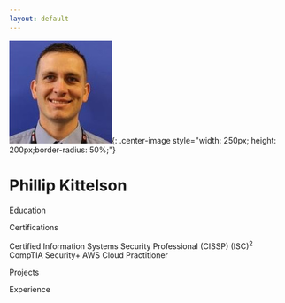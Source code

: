 ```yaml
---
layout: default
---
```


![PhillProfile](./assets/images/PhillProfile.jpg){: .center-image style="width: 250px; height: 200px;border-radius: 50%;"}

# Phillip Kittelson

<i class="fa fa-graduation-cap" aria-hidden="true" style="color:#191970"></i> Education

<i class="fa fa-certificate" aria-hidden="true" style="color:#191970"></i> Certifications

<i class="fa fa-angle-double-right" aria-hidden="true"></i> Certified Information Systems Security Professional (CISSP) (ISC)<sup>2</sup>
<i class="fa fa-angle-double-right" aria-hidden="true" style="color:#191970"></i> CompTIA Security+
<i class="fa fa-angle-double-right" aria-hidden="true" style="color:#191970"></i> AWS Cloud Practitioner

<i class="fa fa-terminal" style="color:#191970" aria-hidden="true"></i> Projects

<i class="fa fa-briefcase" aria-hidden="true" style="color:#191970"></i> Experience